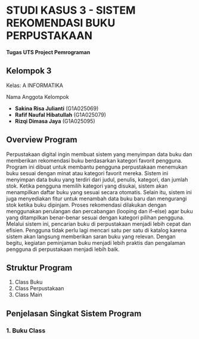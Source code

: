 # STUDI KASUS 3 - SISTEM REKOMENDASI BUKU PERPUSTAKAAN
**Tugas UTS Project Pemrograman** 
## Kelompok 3
Kelas: A INFORMATIKA

Nama Anggota Kelompok
- **Sakina Risa Julianti** (G1A025069)
- **Rafif Naufal Hibatullah** (G1A025079)
- **Rizqi Dimasa Jaya** (G1A025095)

## Overview Program
Perpustakaan digital ingin membuat sistem yang menyimpan data buku dan memberikan rekomendasi buku berdasarkan kategori favorit pengguna.
Program ini dibuat untuk membantu pengguna perpustakaan menemukan buku sesuai dengan minat atau kategori favorit mereka. Sistem ini menyimpan data buku yang terdiri dari judul, penulis, kategori, dan jumlah stok. Ketika pengguna memilih kategori yang disukai, sistem akan menampilkan daftar buku yang sesuai secara otomatis.
Selain itu, sistem ini juga menyediakan fitur untuk menambah data buku baru dan mengurangi stok ketika buku dipinjam. Proses rekomendasi dilakukan dengan menggunakan perulangan dan percabangan (looping dan if–else) agar buku yang ditampilkan benar-benar sesuai dengan kategori pilihan pengguna.
Melalui sistem ini, pencarian buku di perpustakaan menjadi lebih cepat dan efisien. Pengguna tidak perlu lagi mencari satu per satu di katalog karena sistem akan langsung memberikan saran buku yang relevan. Dengan begitu, kegiatan peminjaman buku menjadi lebih praktis dan pengalaman pengguna di perpustakaan menjadi lebih baik.

## Struktur Program
1. Class Buku
2. Class Perpustakaan
3. Class Main
## Penjelasan Singkat Sistem Program
### 1. Buku Class

   
   

   

 




